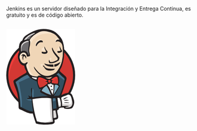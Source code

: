 <h1 class="title" style="display:none">Marco Teórico</h1>

Jenkins es un servidor diseñado para la Integración y Entrega Continua, es gratuito y es de código abierto.

<img src="media\images\logo.png" alt="Docker" style="margin: 15px 0px;
                                                                            background: none;
                                                                            border: 0;
                                                                            box-shadow: none;">